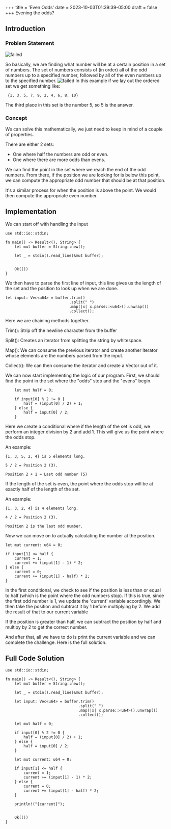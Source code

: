 +++
title = 'Even Odds'
date = 2023-10-03T01:39:39-05:00
draft = false
+++
Evening the odds?
<!--more-->
## Introduction
### Problem Statement
![failed](/images/compprog/evenodds/ProblemStatement.png)

So basically, we are finding what number will be at a certain position in a set
of numbers. The set of numbers consists of (in order) all of the odd numbers up
to a specified number, followed by all of the even numbers up to the specified
number.
![failed](/images/compprog/evenodds/input1.png)
In this example if we lay out the ordered set we get something like:

``` {1, 3, 5, 7, 9, 2, 4, 6, 8, 10}```

The third place in this set is the number 5, so 5 is the answer.

### Concept

We can solve this mathematically, we just need to keep in mind of a couple of 
properties.

There are either 2 sets: 
* One where half the numbers are odd or even.
* One where there are more odds than evens.

We can find the point in the set where we reach the end of the odd numbers. 
From there, if the position we are looking for is below this point, we can 
compute the appropriate odd number that should be at that position. 

It's a similar process for when the position is above the point. We would then 
compute the appropriate even number.
## Implementation

We can start off with handling the input

    use std::io::stdin;
    
    fn main() -> Result<(), String> {
        let mut buffer = String::new();
    
        let _ = stdin().read_line(&mut buffer);
    
    
        Ok(())
    }

We then have to parse the first line of input, this line gives us the length
of the set and the position to look up when we are done.
        
    let input: Vec<u64> = buffer.trim()
                                .split(" ")
                                .map(|x| x.parse::<u64>().unwrap())
                                .collect();
    
Here we are chaining methods together.

Trim(): Strip off the newline character from the buffer

Split(): Creates an iterator from splitting the string by whitespace.

Map(): We can consume the previous iterator and create another iterator whose 
elements are the numbers parsed from the input.

Collect(): We can then consume the iterator and create a Vector out of it.

We can now start implementing the logic of our program. First, we should find 
the point in the set where the "odds" stop and the "evens" begin.

        let mut half = 0;
    
        if input[0] % 2 != 0 {
            half = (input[0] / 2) + 1; 
        } else {
            half = input[0] / 2;
        }

Here we create a conditional where if the length of the set is odd, we perform
an integer division by 2 and add 1. This will give us the point where the odds
stop.

An example:
``` 
{1, 3, 5, 2, 4} is 5 elements long.

5 / 2 = Position 2 (3).

Position 2 + 1 = Last odd number (5)
```

If the length of the set is even, the point where the odds stop will be at 
exactly half of the length of the set.

An example:
``` 
{1, 3, 2, 4} is 4 elements long.

4 / 2 = Position 2 (3).

Position 2 is the last odd number.
```

Now we can move on to actually calculating the number at the position.

    let mut current: u64 = 0;

    if input[1] <= half {
        current = 1;
        current += (input[1] - 1) * 2;
    } else {
        current = 0;
        current += (input[1] - half) * 2;
    }

In the first conditional, we check to see if the position is less than or equal
to half (which is the point where the odd numbers stop). If this is true, since
the first odd number is 1, we update the 'current' variable accordingly. We then
take the position and subtract it by 1 before multiplying by 2. We add the result
of that to our current variable

If the position is greater than half, we can subtract the position by half and
multipy by 2 to get the correct number.

And after that, all we have to do is print the current variable and we can 
complete the challenge. Here is the full solution.

## Full Code Solution
    use std::io::stdin;
    
    fn main() -> Result<(), String> {
        let mut buffer = String::new();
    
        let _ = stdin().read_line(&mut buffer);
    
        let input: Vec<u64> = buffer.trim()
                                    .split(" ")
                                    .map(|x| x.parse::<u64>().unwrap())
                                    .collect();
    
        let mut half = 0;
    
        if input[0] % 2 != 0 {
            half = (input[0] / 2) + 1; 
        } else {
            half = input[0] / 2;
        }
    
        let mut current: u64 = 0;

        if input[1] <= half {
            current = 1;
            current += (input[1] - 1) * 2;
        } else {
            current = 0;
            current += (input[1] - half) * 2;
        }
    
        println!("{current}");
    
    
        Ok(())
    }
